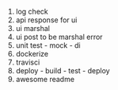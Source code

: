1. log check
2. api response for ui
3. ui marshal 
4. ui post to be marshal error
5. unit test - mock - di
6. dockerize
7. travisci
8. deploy - build - test - deploy
9. awesome readme